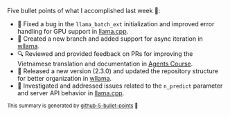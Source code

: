 Five bullet points of what I accomplished last week 📅:

- 🐛 Fixed a bug in the `llama_batch_ext` initialization and improved error handling for GPU support in [llama.cpp](https://github.com/ggml-org/llama.cpp).
- 🚀 Created a new branch and added support for async iteration in [wllama](https://github.com/ngxson/wllama).
- 🔍 Reviewed and provided feedback on PRs for improving the Vietnamese translation and documentation in [Agents Course](https://github.com/huggingface/agents-course).
- 🚀 Released a new version (2.3.0) and updated the repository structure for better organization in [wllama](https://github.com/ngxson/wllama).
- 🏃 Investigated and addressed issues related to the `n_predict` parameter and server API behavior in [llama.cpp](https://github.com/ggml-org/llama.cpp).

<sup>This summary is generated by [github-5-bullet-points](https://github.com/ngxson/github-5-bullet-points) 🤖</sup>